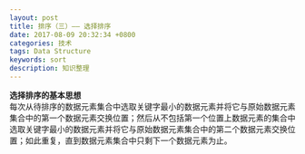 ```yaml
---
layout: post
title: 排序（三）—— 选择排序
date: 2017-08-09 20:32:34 +0800
categories: 技术
tags: Data Structure
keywords: sort
description: 知识整理
---
```



**选择排序的基本思想**  
每次从待排序的数据元素集合中选取关键字最小的数据元素并将它与原始数据元素集合中的第一个数据元素交换位置；然后从不包括第一个位置上数据元素的集合中选取关键字最小的数据元素并将它与原始数据元素集合中的第二个数据元素交换位置；如此重复，直到数据元素集合中只剩下一个数据元素为止。


